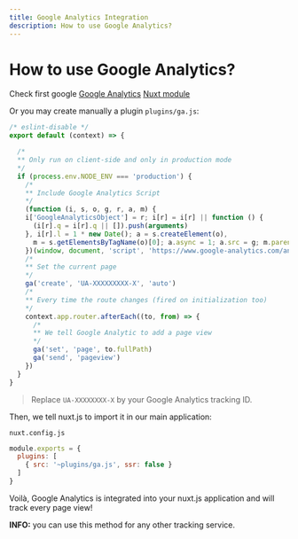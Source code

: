 ```yaml
---
title: Google Analytics Integration
description: How to use Google Analytics?
---
```


# How to use Google Analytics?

Check first google [Google Analytics](https://analytics.google.com/analytics/web/) [Nuxt module](https://github.com/nuxt-community/modules/tree/master/modules/google-analytics)

Or you may create manually a plugin `plugins/ga.js`:

```js
/* eslint-disable */
export default (context) => {

  /*
  ** Only run on client-side and only in production mode
  */
  if (process.env.NODE_ENV === 'production') {
    /*
    ** Include Google Analytics Script
    */
    (function (i, s, o, g, r, a, m) {
    i['GoogleAnalyticsObject'] = r; i[r] = i[r] || function () {
      (i[r].q = i[r].q || []).push(arguments)
    }, i[r].l = 1 * new Date(); a = s.createElement(o),
      m = s.getElementsByTagName(o)[0]; a.async = 1; a.src = g; m.parentNode.insertBefore(a, m)
    })(window, document, 'script', 'https://www.google-analytics.com/analytics.js', 'ga');
    /*
    ** Set the current page
    */
    ga('create', 'UA-XXXXXXXXX-X', 'auto')
    /*
    ** Every time the route changes (fired on initialization too)
    */
    context.app.router.afterEach((to, from) => {
      /*
      ** We tell Google Analytic to add a page view
      */
      ga('set', 'page', to.fullPath)
      ga('send', 'pageview')
    })
  }
}

```

> Replace `UA-XXXXXXXX-X` by your Google Analytics tracking ID.

Then, we tell nuxt.js to import it in our main application:

`nuxt.config.js`
```js
module.exports = {
  plugins: [
    { src: '~plugins/ga.js', ssr: false }
  ]
}
```

Voilà, Google Analytics is integrated into your nuxt.js application and will track every page view!

<p class="Alert Alert--nuxt-green"><b>INFO:</b> you can use this method for any other tracking service.</p>
